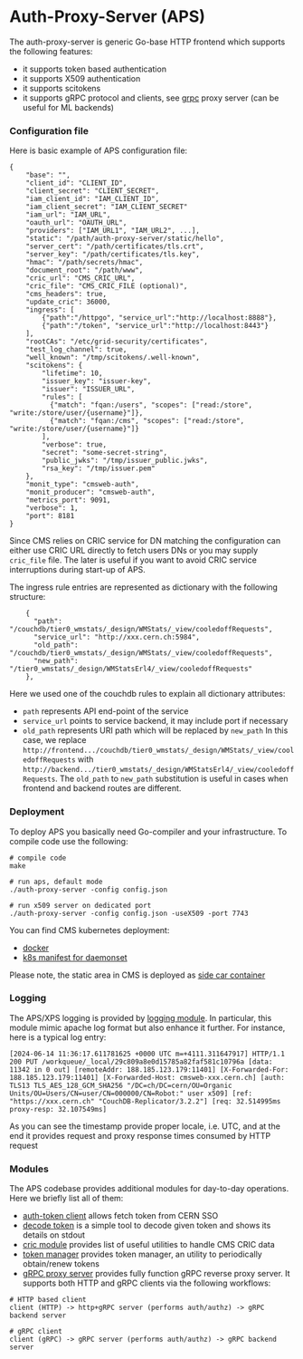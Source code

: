# Auth-Proxy-Server (APS)
The auth-proxy-server is generic Go-base HTTP frontend which supports the
following features:
- it supports token based authentication
- it supports X509 authentication
- it supports scitokens
- it supports gRPC protocol and clients, see [grpc](grpc/README.md) proxy server
(can be useful for ML backends)

### Configuration file
Here is basic example of APS configuration file:
```
{
    "base": "",
    "client_id": "CLIENT_ID",
    "client_secret": "CLIENT_SECRET",
    "iam_client_id": "IAM_CLIENT_ID",
    "iam_client_secret": "IAM_CLIENT_SECRET"
    "iam_url": "IAM_URL",
    "oauth_url": "OAUTH_URL",
    "providers": ["IAM_URL1", "IAM_URL2", ...],
    "static": "/path/auth-proxy-server/static/hello",
    "server_cert": "/path/certificates/tls.crt",
    "server_key": "/path/certificates/tls.key",
    "hmac": "/path/secrets/hmac",
    "document_root": "/path/www",
    "cric_url": "CMS_CRIC_URL",
    "cric_file": "CMS_CRIC_FILE (optional)",
    "cms_headers": true,
    "update_cric": 36000,
    "ingress": [
        {"path":"/httpgo", "service_url":"http://localhost:8888"},
        {"path":"/token", "service_url":"http://localhost:8443"}
    ],
    "rootCAs": "/etc/grid-security/certificates",
    "test_log_channel": true,
    "well_known": "/tmp/scitokens/.well-known",
    "scitokens": {
        "lifetime": 10,
        "issuer_key": "issuer-key",
        "issuer": "ISSUER_URL",
        "rules": [
          {"match": "fqan:/users", "scopes": ["read:/store", "write:/store/user/{username}"]},
          {"match": "fqan:/cms", "scopes": ["read:/store", "write:/store/user/{username}"]}
        ],
        "verbose": true,
        "secret": "some-secret-string",
        "public_jwks": "/tmp/issuer_public.jwks",
        "rsa_key": "/tmp/issuer.pem"
    },
    "monit_type": "cmsweb-auth",
    "monit_producer": "cmsweb-auth",
    "metrics_port": 9091,
    "verbose": 1,
    "port": 8181
}
```
Since CMS relies on CRIC service for DN matching the configuration can either
use CRIC URL directly to fetch users DNs or you may supply `cric_file` file.
The later is useful if you want to avoid CRIC service interruptions during
start-up of APS.

The ingress rule entries are represented as dictionary with the following
structure:
```
    {
      "path": "/couchdb/tier0_wmstats/_design/WMStats/_view/cooledoffRequests",
      "service_url": "http://xxx.cern.ch:5984",
      "old_path": "/couchdb/tier0_wmstats/_design/WMStats/_view/cooledoffRequests",
      "new_path": "/tier0_wmstats/_design/WMStatsErl4/_view/cooledoffRequests"
    },
```
Here we used one of the couchdb rules to explain all dictionary attributes:
- `path` represents API end-point of the service
- `service_url` points to service backend, it may include port if necessary
- `old_path` represents URI path which will be replaced by `new_path`
In this case, we replace `http://frontend.../couchdb/tier0_wmstats/_design/WMStats/_view/cooledoffRequests`
with `http://backend.../tier0_wmstats/_design/WMStatsErl4/_view/cooledoffRequests`.
The `old_path` to `new_path` substitution is useful in cases when frontend
and backend routes are different.



### Deployment
To deploy APS you basically need Go-compiler and your infrastructure.
To compile code use the following:
```
# compile code
make

# run aps, default mode
./auth-proxy-server -config config.json

# run x509 server on dedicated port
./auth-proxy-server -config config.json -useX509 -port 7743
```
You can find CMS kubernetes deployment:
- [docker](https://github.com/dmwm/CMSKubernetes/blob/master/docker/auth-proxy-server/Dockerfile)
- [k8s manifest for daemonset](https://github.com/dmwm/CMSKubernetes/blob/master/kubernetes/cmsweb/daemonset/auth-proxy-server.yaml)

Please note, the static area in CMS is deployed as 
[side car container](https://github.com/dmwm/CMSKubernetes/blob/master/kubernetes/cmsweb/daemonset/auth-proxy-server.yaml#L143)

### Logging
The APS/XPS logging is provided by
[logging module](../logging/logging.go). In particular, this module mimic
apache log format but also enhance it further. For instance, here is a typical
log entry:
```
[2024-06-14 11:36:17.611781625 +0000 UTC m=+4111.311647917] HTTP/1.1 200 PUT /workqueue/_local/29c809a8e0d15785a82faf581c10796a [data: 11342 in 0 out] [remoteAddr: 188.185.123.179:11401] [X-Forwarded-For: 188.185.123.179:11401] [X-Forwarded-Host: cmsweb-xxx.cern.ch] [auth: TLS13 TLS_AES_128_GCM_SHA256 "/DC=ch/DC=cern/OU=Organic Units/OU=Users/CN=user/CN=000000/CN=Robot:" user x509] [ref: "https://xxx.cern.ch" "CouchDB-Replicator/3.2.2"] [req: 32.514995ms proxy-resp: 32.107549ms]
```
As you can see the timestamp provide proper locale, i.e. UTC, and at the end it
provides request and proxy response times consumed by HTTP request

### Modules
The APS codebase provides additional modules for day-to-day operations. Here we
briefly list all of them:
- [auth-token client](client/README.md) allows fetch token from CERN SSO
- [decode token](decode/README.md) is a simple tool to decode given token and shows its details
  on stdout
- [cric module](cric/README.md) provides list of useful utilities to handle CMS
  CRIC data
- [token manager](manager/README.md) provides token manager, an utility to
  periodically obtain/renew tokens 
- [gRPC proxy server](grpc/README.md) provides fully function gRPC reverse
  proxy server. It supports both HTTP and gRPC clients via the following
  workflows:
```
# HTTP based client
client (HTTP) -> http+gRPC server (performs auth/authz) -> gRPC backend server

# gRPC client
client (gRPC) -> gRPC server (performs auth/authz) -> gRPC backend server
```
